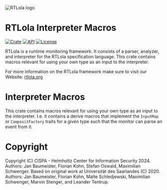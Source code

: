 ![RTLola logo](https://pages.cispa.de/rtlola/assets/img/logos/rtlola-logo-ultrawide-blue.png)
# RTLola Interpreter Macros
[![Crate](https://img.shields.io/crates/v/rtlola-interpreter-macros.svg)](https://crates.io/crates/rtlola-interpreter-macros)
[![API](https://docs.rs/rtlola-interpreter-macros/badge.svg)](https://docs.rs/rtlola-interpreter-macros)
[![License](https://img.shields.io/crates/l/rtlola-interpreter-macros)](https://crates.io/crates/rtlola-interpreter-macros)

RTLola is a runtime monitoring framework.  It consists of a parser, analyzer, and interpreter for the RTLola specification language.
This crate contains macros relevant for using your own type as an input to the interpreter.

For more information on the RTLola framework make sure to visit our Website:
[rtlola.org](https://rtlola.org "RTLola")

# Interpreter Macros
This crate contains macros relevant for using your own type as an input to the interpreter. I.e. it contains a derive macros that implement the `InputMap` or `CompositFactory` traits for a given type such that the monitor can parse an event from it.

# Copyright

Copyright (C) CISPA - Helmholtz Center for Information Security 2024.  Authors: Jan Baumeister, Florian Kohn, Stefan Oswald, Maximilian Schwenger.
Based on original work at Universität des Saarlandes (C) 2020.  Authors: Jan Baumeister, Florian Kohn, Malte Schledjewski, Maximilian Schwenger, Marvin Stenger, and Leander Tentrup.
